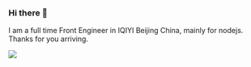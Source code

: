 ### Hi there 👋

I am a full time Front Engineer in IQIYI Beijing China, mainly for nodejs.  
Thanks for you arriving.


<img src="https://github-readme-stats.vercel.app/api?username=xtx1130&show_icons=true&icon_color=a3a3a3&text_color=bb8b51&bg_color=fefaf6&hide_title=true" />
